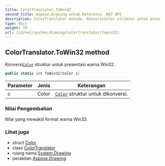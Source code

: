 ```yaml
---
title: ColorTranslator.ToWin32
second_title: Aspose.Drawing untuk Referensi .NET API
description: ColorTranslator metode. KonversiColor struktur untuk presentasi warna Win32.
type: docs
weight: 70
url: /id/net/system.drawing/colortranslator/towin32/
---
```

## ColorTranslator.ToWin32 method

Konversi[`Color`](../../color/) struktur untuk presentasi warna Win32.

```csharp
public static int ToWin32(Color c)
```

| Parameter | Jenis | Keterangan |
| --- | --- | --- |
| c | Color | [`Color`](../../color/) struktur untuk dikonversi. |

### Nilai Pengembalian

Nilai yang mewakili format warna Win32.

### Lihat juga

* struct [Color](../../color/)
* class [ColorTranslator](../)
* ruang nama [System.Drawing](../../colortranslator/)
* perakitan [Aspose.Drawing](../../../)


